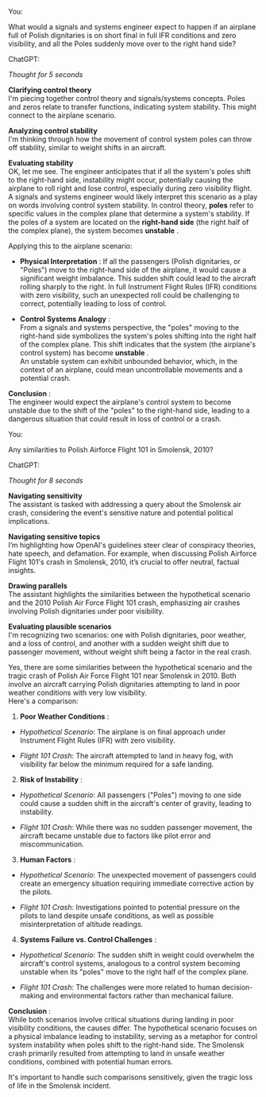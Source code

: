 
You: 

What would a signals and systems engineer expect to happen if an airplane full of Polish dignitaries is on short final in full IFR conditions and zero visibility, and all the Poles suddenly move over to the right hand side?

ChatGPT: 

*Thought for 5 seconds*

**Clarifying control theory**  
I'm piecing together control theory and signals/systems concepts. Poles and zeros relate to transfer functions, indicating system stability. This might connect to the airplane scenario.

**Analyzing control stability**  
I'm thinking through how the movement of control system poles can throw off stability, similar to weight shifts in an aircraft.

**Evaluating stability**  
OK, let me see. The engineer anticipates that if all the system's poles shift to the right-hand side, instability might occur, potentially causing the airplane to roll right and lose control, especially during zero visibility flight.
A signals and systems engineer would likely interpret this scenario as a play on words involving control system stability. In control theory, **poles**  refer to specific values in the complex plane that determine a system's stability. If the poles of a system are located on the **right-hand side**  (the right half of the complex plane), the system becomes **unstable** .

Applying this to the airplane scenario:
 
- **Physical Interpretation** :
If all the passengers (Polish dignitaries, or "Poles") move to the right-hand side of the airplane, it would cause a significant weight imbalance. This sudden shift could lead to the aircraft rolling sharply to the right. In full Instrument Flight Rules (IFR) conditions with zero visibility, such an unexpected roll could be challenging to correct, potentially leading to loss of control.
 
- **Control Systems Analogy** :  
From a signals and systems perspective, the "poles" moving to the right-hand side symbolizes the system's poles shifting into the right half of the complex plane. This shift indicates that the system (the airplane's control system) has become **unstable** .  
An unstable system can exhibit unbounded behavior, which, in the context of an airplane, could mean uncontrollable movements and a potential crash.

**Conclusion** :  
The engineer would expect the airplane's control system to become unstable due to the shift of the "poles" to the right-hand side, leading to a dangerous situation that could result in loss of control or a crash.

You: 

Any similarities to Polish Airforce Flight 101 in Smolensk, 2010?

ChatGPT: 

*Thought for 8 seconds*

**Navigating sensitivity**  
The assistant is tasked with addressing a query about the Smolensk air crash, considering the event's sensitive nature and potential political implications.

**Navigating sensitive topics**  
I’m highlighting how OpenAI's guidelines steer clear of conspiracy theories, hate speech, and defamation. For example, when discussing Polish Airforce Flight 101's crash in Smolensk, 2010, it’s crucial to offer neutral, factual insights.

**Drawing parallels**  
The assistant highlights the similarities between the hypothetical scenario and the 2010 Polish Air Force Flight 101 crash, emphasizing air crashes involving Polish dignitaries under poor visibility.

**Evaluating plausible scenarios**  
I'm recognizing two scenarios: one with Polish dignitaries, poor weather, and a loss of control, and another with a sudden weight shift due to passenger movement, without weight shift being a factor in the real crash.

Yes, there are some similarities between the hypothetical scenario and the tragic crash of Polish Air Force Flight 101 near Smolensk in 2010. Both involve an aircraft carrying Polish dignitaries attempting to land in poor weather conditions with very low visibility.  
Here's a comparison:
 
1. **Poor Weather Conditions** :  
  - *Hypothetical Scenario*: The airplane is on final approach under Instrument Flight Rules (IFR) with zero visibility.
 
  - *Flight 101 Crash*: The aircraft attempted to land in heavy fog, with visibility far below the minimum required for a safe landing.
 
2. **Risk of Instability** :  
  - *Hypothetical Scenario*: All passengers ("Poles") moving to one side could cause a sudden shift in the aircraft's center of gravity, leading to instability.
 
  - *Flight 101 Crash*: While there was no sudden passenger movement, the aircraft became unstable due to factors like pilot error and miscommunication.
 
3. **Human Factors** :  
  - *Hypothetical Scenario*: The unexpected movement of passengers could create an emergency situation requiring immediate corrective action by the pilots.
 
  - *Flight 101 Crash*: Investigations pointed to potential pressure on the pilots to land despite unsafe conditions, as well as possible misinterpretation of altitude readings.
 
4. **Systems Failure vs. Control Challenges** :  
  - *Hypothetical Scenario*: The sudden shift in weight could overwhelm the aircraft's control systems, analogous to a control system becoming unstable when its "poles" move to the right half of the complex plane.
 
  - *Flight 101 Crash*: The challenges were more related to human decision-making and environmental factors rather than mechanical failure.

**Conclusion** :  
While both scenarios involve critical situations during landing in poor visibility conditions, the causes differ. The hypothetical scenario focuses on a physical imbalance leading to instability, serving as a metaphor for control system instability when poles shift to the right-hand side. The Smolensk crash primarily resulted from attempting to land in unsafe weather conditions, combined with potential human errors.

It's important to handle such comparisons sensitively, given the tragic loss of life in the Smolensk incident.
